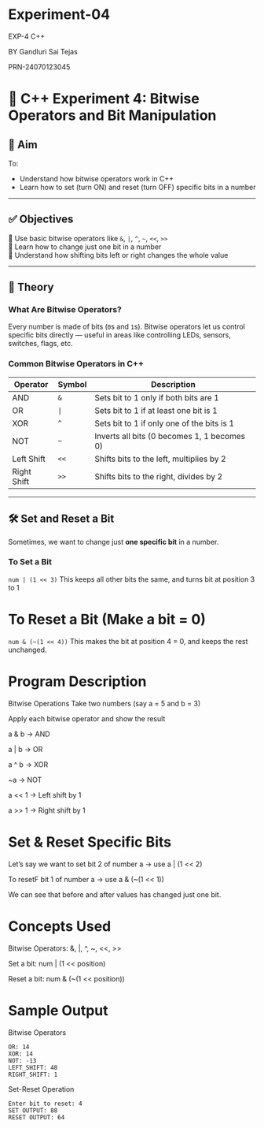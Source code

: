 # Experiment-04
EXP-4 C++ 

BY Gandluri Sai Tejas

PRN-24070123045 

# 🧪 C++ Experiment 4: Bitwise Operators and Bit Manipulation

## 🎯 Aim

To:
- Understand how bitwise operators work in C++
- Learn how to set (turn ON) and reset (turn OFF) specific bits in a number

---

## ✅ Objectives

🔹 Use basic bitwise operators like `&`, `|`, `^`, `~`, `<<`, `>>`  
🔹 Learn how to change just one bit in a number  
🔹 Understand how shifting bits left or right changes the whole value  

---

## 📘 Theory

### What Are Bitwise Operators?

Every number is made of bits (`0`s and `1`s). Bitwise operators let us control specific bits directly — useful in areas like controlling LEDs, sensors, switches, flags, etc.

### Common Bitwise Operators in C++

| Operator     | Symbol | Description                                        |
|--------------|--------|----------------------------------------------------|
| AND          | `&`    | Sets bit to 1 only if both bits are 1              |
| OR           | `\|`   | Sets bit to 1 if at least one bit is 1             |
| XOR          | `^`    | Sets bit to 1 if only one of the bits is 1         |
| NOT          | `~`    | Inverts all bits (0 becomes 1, 1 becomes 0)        |
| Left Shift   | `<<`   | Shifts bits to the left, multiplies by 2           |
| Right Shift  | `>>`   | Shifts bits to the right, divides by 2             |

---

## 🛠 Set and Reset a Bit

Sometimes, we want to change just **one specific bit** in a number.

### To Set a Bit
```num | (1 << 3)```
This keeps all other bits the same, and turns bit at position 3 to 1

# To Reset a Bit (Make a bit = 0)
```num & (~(1 << 4))```
This makes the bit at position 4 = 0, and keeps the rest unchanged.

# Program Description

Bitwise Operations
Take two numbers (say a = 5 and b = 3)

Apply each bitwise operator and show the result

a & b → AND

a | b → OR

a ^ b → XOR

~a → NOT

a << 1 → Left shift by 1

a >> 1 → Right shift by 1

# Set & Reset Specific Bits

Let’s say we want to set bit 2 of number a → use a | (1 << 2)

To resetF bit 1 of number a → use a & (~(1 << 1))

We can see that before and after values has changed just one bit.

# Concepts Used

Bitwise Operators: &, |, ^, ~, <<, >>

Set a bit: num | (1 << position)

Reset a bit: num & (~(1 << position))

# Sample Output


Bitwise Operators
```AND: 0
OR: 14
XOR: 14
NOT: -13
LEFT_SHIFT: 48
RIGHT_SHIFT: 1
```
Set-Reset Operation
```Enter bit to set: 3
Enter bit to reset: 4
SET OUTPUT: 88
RESET OUTPUT: 64






